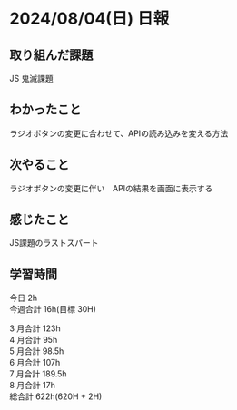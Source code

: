# 2024/08/04(日) 日報

## 取り組んだ課題

JS 鬼滅課題

## わかったこと
ラジオボタンの変更に合わせて、APIの読み込みを変える方法

## 次やること
ラジオボタンの変更に伴い　APIの結果を画面に表示する

## 感じたこと
JS課題のラストスパート

## 学習時間

今日 2h
<br />
今週合計 16h(目標 30H)
<br />

3 月合計 123h
<br />
4 月合計 95h
<br />
5 月合計 98.5h
<br />
6 月合計 107h
<br />
7 月合計 189.5h
<br />
8 月合計 17h
<br />
総合計 622h(620H + 2H)
